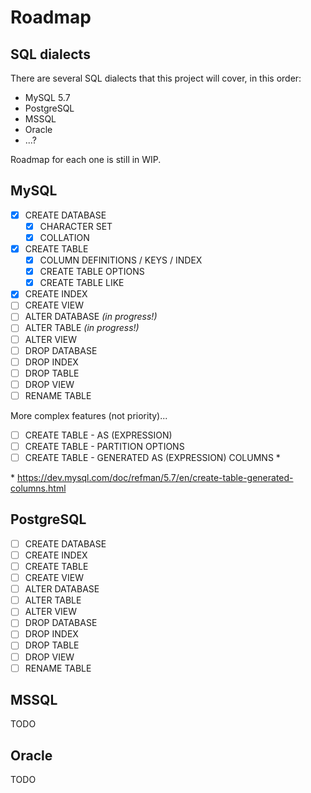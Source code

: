 # Roadmap

## SQL dialects

There are several SQL dialects that this project will cover, in this order:

- MySQL 5.7
- PostgreSQL
- MSSQL
- Oracle
- ...?

Roadmap for each one is still in WIP.

## MySQL

- [X] CREATE DATABASE
  - [X] CHARACTER SET
  - [X] COLLATION
- [X] CREATE TABLE
  - [X] COLUMN DEFINITIONS / KEYS / INDEX
  - [X] CREATE TABLE OPTIONS
  - [X] CREATE TABLE LIKE
- [x] CREATE INDEX
- [ ] CREATE VIEW
- [ ] ALTER DATABASE *(in progress!)*
- [ ] ALTER TABLE *(in progress!)*
- [ ] ALTER VIEW
- [ ] DROP DATABASE
- [ ] DROP INDEX
- [ ] DROP TABLE
- [ ] DROP VIEW
- [ ] RENAME TABLE

More complex features (not priority)...

- [ ] CREATE TABLE - AS (EXPRESSION)
- [ ] CREATE TABLE - PARTITION OPTIONS
- [ ] CREATE TABLE - GENERATED AS (EXPRESSION) COLUMNS *

\* https://dev.mysql.com/doc/refman/5.7/en/create-table-generated-columns.html

## PostgreSQL

- [ ] CREATE DATABASE
- [ ] CREATE INDEX
- [ ] CREATE TABLE
- [ ] CREATE VIEW
- [ ] ALTER DATABASE
- [ ] ALTER TABLE
- [ ] ALTER VIEW
- [ ] DROP DATABASE
- [ ] DROP INDEX
- [ ] DROP TABLE
- [ ] DROP VIEW
- [ ] RENAME TABLE

## MSSQL

TODO

## Oracle

TODO
